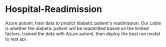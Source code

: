 # Hospital-Readimission
Azure automl, train data to predict diabetic patient's readmission.
Our Lable is whether the diabetic patient will be readmitted based on the limited factors.
trained the data with Azure automl, then deploy the best run model to rest api.
